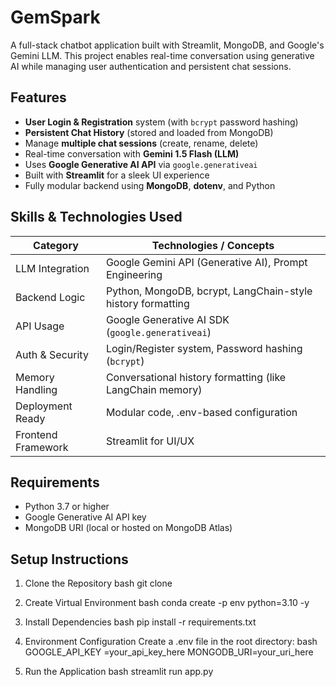 # GemSpark
A full-stack chatbot application built with Streamlit, MongoDB, and Google's Gemini LLM. This project enables real-time conversation using generative AI while managing user authentication and persistent chat sessions.

## Features
- **User Login & Registration** system (with `bcrypt` password hashing)
- **Persistent Chat History** (stored and loaded from MongoDB)
- Manage **multiple chat sessions** (create, rename, delete)
- Real-time conversation with **Gemini 1.5 Flash (LLM)**
- Uses **Google Generative AI API** via `google.generativeai`
- Built with **Streamlit** for a sleek UI experience
- Fully modular backend using **MongoDB**, **dotenv**, and Python

## Skills & Technologies Used

| Category           | Technologies / Concepts                                       |
|--------------------|---------------------------------------------------------------|
| LLM Integration    | Google Gemini API (Generative AI), Prompt Engineering         |
| Backend Logic      | Python, MongoDB, bcrypt, LangChain-style history formatting   |
| API Usage          | Google Generative AI SDK (`google.generativeai`)              |
| Auth & Security    | Login/Register system, Password hashing (`bcrypt`)            |
| Memory Handling    | Conversational history formatting (like LangChain memory)     |
| Deployment Ready   | Modular code, .env-based configuration                        |
| Frontend Framework | Streamlit for UI/UX                                           |

## Requirements

- Python 3.7 or higher
- Google Generative AI API key
- MongoDB URI (local or hosted on MongoDB Atlas)

## Setup Instructions

1. Clone the Repository
bash
git clone <repository-url>

2. Create Virtual Environment
bash
conda create -p env python=3.10 -y

3. Install Dependencies
bash
pip install -r requirements.txt

4. Environment Configuration Create a .env file in the root directory:
bash
GOOGLE_API_KEY =your_api_key_here
MONGODB_URI=your_uri_here

5. Run the Application
bash
streamlit run app.py
